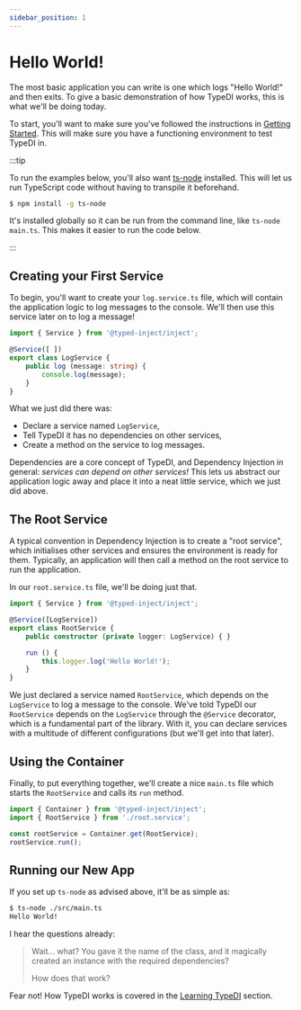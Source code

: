 ```yaml
---
sidebar_position: 1
---
```


# Hello World!

The most basic application you can write is one which logs "Hello World!" and then exits.
To give a basic demonstration of how TypeDI works, this is what we'll be doing today.

To start, you'll want to make sure you've followed the instructions in [Getting Started](../getting-started).
This will make sure you have a functioning environment to test TypeDI in.

:::tip

To run the examples below, you'll also want [ts-node](https://npmjs.org/ts-node) installed.
This will let us run TypeScript code without having to transpile it beforehand.

```sh
$ npm install -g ts-node
```

It's installed globally so it can be run from the command line, like `ts-node main.ts`.
This makes it easier to run the code below.

:::

## Creating your First Service

To begin, you'll want to create your `log.service.ts` file, which will contain the application logic to
log messages to the console.  We'll then use this service later on to log a message!

```ts title="src/log.service.ts"
import { Service } from '@typed-inject/inject';

@Service([ ])
export class LogService {
    public log (message: string) {
        console.log(message);
    }
}
```

What we just did there was:
  - Declare a service named `LogService`,
  - Tell TypeDI it has no dependencies on other services,
  - Create a method on the service to log messages.

Dependencies are a core concept of TypeDI, and Dependency Injection in general: *services can depend on other services!*
This lets us abstract our application logic away and place it into a neat little service, which we just did above.


## The Root Service

A typical convention in Dependency Injection is to create a "root service", which initialises other
services and ensures the environment is ready for them. Typically, an application will then call
a method on the root service to run the application.

In our `root.service.ts` file, we'll be doing just that.

```ts title="src/root.service.ts"
import { Service } from '@typed-inject/inject';

@Service([LogService])
export class RootService {
    public constructor (private logger: LogService) { }

    run () {
        this.logger.log('Hello World!');
    }
}
```

We just declared a service named `RootService`, which depends on the `LogService` to log a message to the console.
We've told TypeDI our `RootService` depends on the `LogService` through the `@Service` decorator, which is a fundamental
part of the library.  With it, you can declare services with a multitude of different configurations (but we'll get into that later).

## Using the Container

Finally, to put everything together, we'll create a nice `main.ts` file which starts the `RootService` and calls its `run` method.

```ts title="src/main.ts"
import { Container } from '@typed-inject/inject';
import { RootService } from './root.service';

const rootService = Container.get(RootService);
rootService.run();
```

## Running our New App

If you set up `ts-node` as advised above, it'll be as simple as:

```sh
$ ts-node ./src/main.ts
Hello World!
```

I hear the questions already:

> Wait... what? You gave it the name of the class, and it magically created an instance with the required dependencies?
>
> How does that work?

Fear not!  How TypeDI works is covered in the [Learning TypeDI](../guide/) section.


